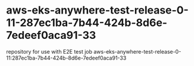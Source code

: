 # aws-eks-anywhere-test-release-0-11-287ec1ba-7b44-424b-8d6e-7edeef0aca91-33
repository for use with E2E test job aws-eks-anywhere-test-release-0-11:287ec1ba-7b44-424b-8d6e-7edeef0aca91-33
